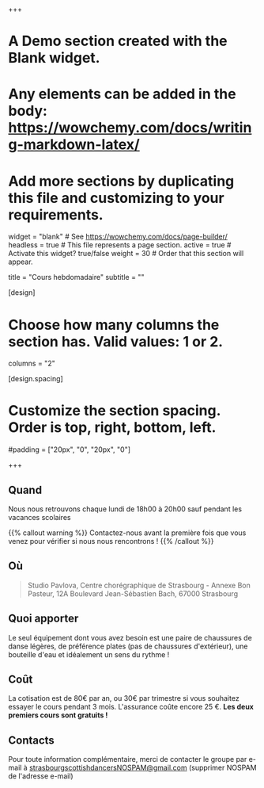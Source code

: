 +++
# A Demo section created with the Blank widget.
# Any elements can be added in the body: https://wowchemy.com/docs/writing-markdown-latex/
# Add more sections by duplicating this file and customizing to your requirements.

widget = "blank"  # See https://wowchemy.com/docs/page-builder/
headless = true  # This file represents a page section.
active = true  # Activate this widget? true/false
weight = 30  # Order that this section will appear.

title = "Cours hebdomadaire"
subtitle = ""

[design]
  # Choose how many columns the section has. Valid values: 1 or 2.
  columns = "2"

[design.spacing]
  # Customize the section spacing. Order is top, right, bottom, left.
  #padding = ["20px", "0", "20px", "0"]

+++

Quand
----
Nous nous retrouvons chaque lundi de 18h00 à 20h00 sauf pendant les vacances scolaires

{{% callout warning %}}
Contactez-nous avant la première fois que vous venez pour vérifier si nous nous rencontrons !
{{% /callout %}}


Où
---

> Studio Pavlova,
> Centre chorégraphique de Strasbourg - Annexe Bon Pasteur,
> 12A Boulevard Jean-Sébastien Bach,
> 67000 Strasbourg


Quoi apporter
-----
Le seul équipement dont vous avez besoin est une paire de chaussures de danse légères, de préférence plates (pas de chaussures d'extérieur), une bouteille d'eau et idéalement un sens du rythme !


Coût
----
La cotisation est de 80€ par an, ou 30€ par trimestre si vous souhaitez essayer le cours pendant 3 mois. L'assurance coûte encore 25 €.
**Les deux premiers cours sont gratuits !**

Contacts
--------
Pour toute information complémentaire, merci de contacter le groupe par e-mail à <strasbourgscottishdancersNOSPAM@gmail.com> (supprimer NOSPAM de l'adresse e-mail)